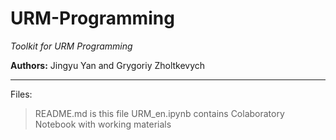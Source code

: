 # URM-Programming

*Toolkit for URM Programming*

**Authors:** Jingyu Yan and Grygoriy Zholtkevych

----

Files:
> README.md is this file
> URM_en.ipynb contains Colaboratory Notebook with working materials

